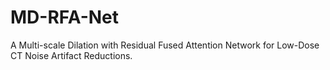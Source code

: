 # MD-RFA-Net
A Multi-scale Dilation with Residual Fused Attention Network for Low-Dose CT Noise Artifact Reductions.
